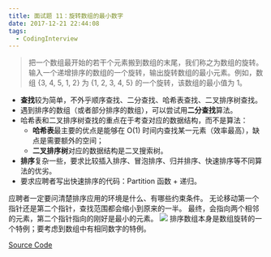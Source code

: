 ```yaml
---
title: 面试题 11：旋转数组的最小数字
date: 2017-12-21 22:44:08
tags:
  - CodingInterview
---
```

> 把一个数组最开始的若干个元素搬到数组的末尾，我们称之为数组的旋转。输入一个递增排序的数组的一个旋转，输出旋转数组的最小元素。例如，数组 {3, 4, 5, 1, 2} 为 {1, 2, 3, 4, 5} 的一个旋转，该数组的最小值为 1。

* **查找**较为简单，不外乎顺序查找、二分查找、哈希表查找、二叉排序树查找。
* 遇到排序的数组（或者部分排序的数组），可以尝试用**二分查找**算法。
* 哈希表和二叉排序树查找的重点在于考查对应的数据结构，而不是算法：
	* **哈希表**最主要的优点是能够在 O(1) 时间内查找某一元素（效率最高），缺点是需要额外的空间；
	* **二叉排序树**对应的数据结构是二叉搜索树。
* **排序**复杂一些，要求比较插入排序、冒泡排序、归并排序、快速排序等不同算法的优劣。
* 要求应聘者写出快速排序的代码：Partition 函数 + 递归。
<!--more-->

应聘者一定要问清楚排序应用的环境是什么、有哪些约束条件。
无论移动第一个指针还是第二个指针，查找范围都会缩小到原来的一半。
最终，会指向两个相邻的元素，第二个指针指向的刚好是最小的元素。
![](https://raw.githubusercontent.com/umarellyh/mPOST/master/CodingInterview/11_1.jpeg)
排序数组本身是数组旋转的一个特例；要考虑到数组中有相同数字的特例。

[Source Code](https://gist.githubusercontent.com/umarellyh/a88c202093a424346fd83f540847d252/raw/87208f33f2bc257f94a350f96770309fb67c11f3/11_MinNumberInRotatedArray.cpp)
